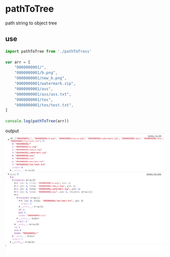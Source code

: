 # pathToTree
path string to object tree


## use

```js
import pathToTree from './pathToTress'

var arr = [
    "0000000001/",
    "0000000001/b.png",
    "0000000001/new_b.png",
    "0000000001/watermark.zip",
    "0000000001/ass",
    "0000000001/ass/ass.txt",
    "0000000001/tes",
    "0000000001/tes/test.txt",
]

console.log(pathToTree(arr))

```
output
![image](https://raw.githubusercontent.com/Liaozhenting/pathToTree/master/example.png)

